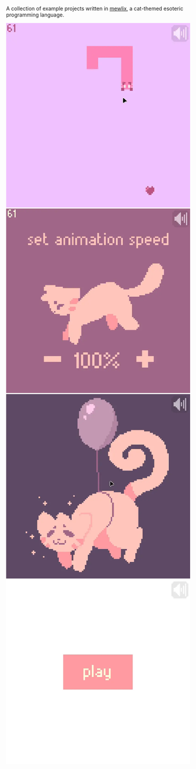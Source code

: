 A collection of example projects written in [mewlix](https://github.com/kbmackenzie/mewlix), a cat-themed esoteric programming language.

<img width="500" height="500" src="./previews/mewlix-snake.webp" alt="Snake game example.">
<img width="500" height="500" src="./previews/mewlix-anim-ui.webp" alt="Animation example.">
<img width="500" height="500" src="./previews/mewly-anim-static.webp" alt="Animation example.">
<img width="500" height="500" src="./previews/play-sound.webp" alt="Button example.">
